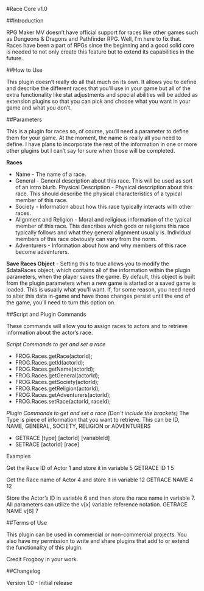 #Race Core v1.0

##Introduction

RPG Maker MV doesn’t have official support for races like other games such as Dungeons & Dragons and Pathfinder RPG.  Well, I’m here to fix that.  Races have been a part of RPGs since the beginning and a good solid core is needed to not only create this feature but to extend its capabilities in the future.


##How to Use

This plugin doesn’t really do all that much on its own.  It allows you to define and describe the different races that you’ll use in your game but all of the extra functionality like stat adjustments and special abilities will be added as extension plugins so that you can pick and choose what you want in your game and what you don’t.


##Parameters

This is a plugin for races so, of course, you’ll need a parameter to define them for your game.  At the moment, the name is really all you need to define.  I have plans to incorporate the rest of the information in one or more other plugins but I can’t say for sure when those will be completed.

**Races** 
* Name - The name of a race.
* General - General description about this race.  This will be used as sort of an intro blurb.
Physical Description - Physical description about this race.  This should describe the physical characteristics of a typical member of this race.
* Society - Information about how this race typically interacts with other races.
* Alignment and Religion - Moral and religious information of the typical member of this race.  This describes which gods or religions this race typically follows and what they general alignment usually is.  Individual members of this race obviously can vary from the norm.
* Adventurers - Information about how and why members of this race become adventurers.

**Save Races Object** - Setting this to true allows you to modify the $dataRaces object, which contains all of the information within the plugin parameters, when the player saves the game.  By default, this object is built from the plugin parameters when a new game is started or a saved game is loaded.  This is usually what you’ll want.  If, for some reason, you need need to alter this data in-game and have those changes persist until the end of the game, you’ll need to turn this option on.


##Script and Plugin Commands

These commands will allow you to assign races to actors and to retrieve information about the actor’s race.

*Script Commands to get and set a race*
* FROG.Races.getRace(actorId);
* FROG.Races.getId(actorId);
* FROG.Races.getName(actorId);
* FROG.Races.getGeneral(actorId);
* FROG.Races.getSociety(actorId);
* FROG.Races.getReligion(actorId);
* FROG.Races.getAdventurers(actorId);
* FROG.Races.setRace(actorId, raceId);

*Plugin Commands to get and set a race (Don't include the brackets)*
The Type is piece of information that you want to retrieve.  This can be ID, NAME, GENERAL, SOCIETY, RELIGION or ADVENTURERS
* GETRACE [type] [actorId] [variableId]
* SETRACE [actorId] [race]

Examples

Get the Race ID of Actor 1 and store it in variable 5
GETRACE ID 1 5

Get the Race name of Actor 4 and store it in variable 12
GETRACE NAME 4 12

Store the Actor’s ID in variable 6 and then store the race name in variable 7.  All parameters can utilize the v[x] variable reference notation.
GETRACE NAME v[6] 7


##Terms of Use

This plugin can be used in commercial or non-commercial projects.  You also have my permission to write and share plugins that add to or extend the functionality of this plugin.

Credit Frogboy in your work.


##Changelog

Version 1.0 - Initial release

